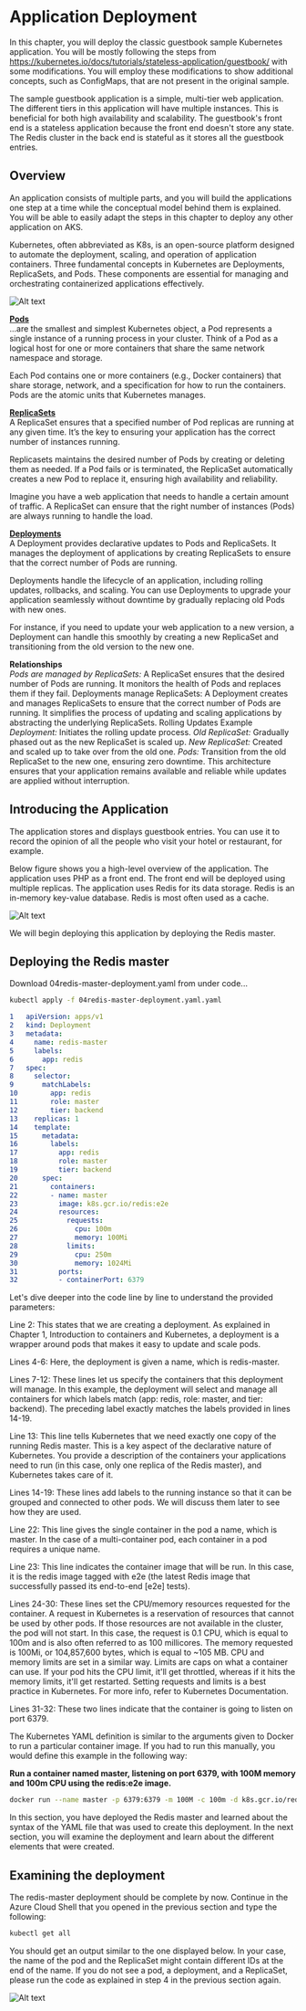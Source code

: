 # Application Deployment 

In this chapter, you will deploy the classic guestbook sample Kubernetes application. You will be mostly following the steps from https://kubernetes.io/docs/tutorials/stateless-application/guestbook/ with some modifications. You will employ these modifications to show additional concepts, such as ConfigMaps, that are not present in the original sample.

The sample guestbook application is a simple, multi-tier web application. The different tiers in this application will have multiple instances. This is beneficial for both high availability and scalability. The guestbook's front end is a stateless application because the front end doesn't store any state. The Redis cluster in the back end is stateful as it stores all the guestbook entries.

## Overview

An application consists of multiple parts, and you will build the applications one step at a time while the conceptual model behind them is explained. You will be able to easily adapt the steps in this chapter to deploy any other application on AKS.

Kubernetes, often abbreviated as K8s, is an open-source platform designed to automate the deployment, scaling, and operation of application containers. Three fundamental concepts in Kubernetes are Deployments, ReplicaSets, and Pods. These components are essential for managing and orchestrating containerized applications effectively.


![Alt text](../media/15.png)

[**Pods**](https://kubernetes.io/docs/concepts/workloads/pods/) \
...are the smallest and simplest Kubernetes object, a Pod represents a single instance of a running process in your cluster. Think of a Pod as a logical host for one or more containers that share the same network namespace and storage.

Each Pod contains one or more containers (e.g., Docker containers) that share storage, network, and a specification for how to run the containers. Pods are the atomic units that Kubernetes manages.

[**ReplicaSets**](https://kubernetes.io/docs/concepts/workloads/controllers/replicaset/) \
A ReplicaSet ensures that a specified number of Pod replicas are running at any given time. It’s the key to ensuring your application has the correct number of instances running.

Replicasets maintains the desired number of Pods by creating or deleting them as needed. If a Pod fails or is terminated, the ReplicaSet automatically creates a new Pod to replace it, ensuring high availability and reliability.

Imagine you have a web application that needs to handle a certain amount of traffic. A ReplicaSet can ensure that the right number of instances (Pods) are always running to handle the load.

[**Deployments**](https://kubernetes.io/docs/concepts/workloads/controllers/deployment/) \
A Deployment provides declarative updates to Pods and ReplicaSets. It manages the deployment of applications by creating ReplicaSets to ensure that the correct number of Pods are running.

Deployments handle the lifecycle of an application, including rolling updates, rollbacks, and scaling. You can use Deployments to upgrade your application seamlessly without downtime by gradually replacing old Pods with new ones.

For instance, if you need to update your web application to a new version, a Deployment can handle this smoothly by creating a new ReplicaSet and transitioning from the old version to the new one.

**Relationships** \
*Pods are managed by ReplicaSets:* A ReplicaSet ensures that the desired number of Pods are running. It monitors the health of Pods and replaces them if they fail.
Deployments manage ReplicaSets: A Deployment creates and manages ReplicaSets to ensure that the correct number of Pods are running. It simplifies the process of updating and scaling applications by abstracting the underlying ReplicaSets.
Rolling Updates Example
*Deployment:* Initiates the rolling update process.
*Old ReplicaSet:* Gradually phased out as the new ReplicaSet is scaled up.
*New ReplicaSet:* Created and scaled up to take over from the old one.
*Pods:* Transition from the old ReplicaSet to the new one, ensuring zero downtime.
This architecture ensures that your application remains available and reliable while updates are applied without interruption.


## Introducing the Application 

The application stores and displays guestbook entries. You can use it to record the opinion of all the people who visit your hotel or restaurant, for example.

Below figure shows you a high-level overview of the application. The application uses PHP as a front end. The front end will be deployed using multiple replicas. The application uses Redis for its data storage. Redis is an in-memory key-value database. Redis is most often used as a cache.


![Alt text](../media/16.png)

We will begin deploying this application by deploying the Redis master.

## Deploying the Redis master
Download 04redis-master-deployment.yaml from under code...

```sh
kubectl apply -f 04redis-master-deployment.yaml.yaml
```

```yaml
1   apiVersion: apps/v1
2   kind: Deployment
3   metadata:
4     name: redis-master
5     labels:
6       app: redis
7   spec:
8     selector:
9       matchLabels:
10        app: redis
11        role: master
12        tier: backend
13    replicas: 1
14    template:
15      metadata:
16        labels:
17          app: redis
18          role: master
19          tier: backend
20      spec:
21        containers:
22        - name: master
23          image: k8s.gcr.io/redis:e2e
24          resources:
25            requests:
26              cpu: 100m
27              memory: 100Mi
28            limits:
29              cpu: 250m
30              memory: 1024Mi
31          ports:
32          - containerPort: 6379
```
Let's dive deeper into the code line by line to understand the provided parameters:

Line 2: This states that we are creating a deployment. As explained in Chapter 1, Introduction to containers and Kubernetes, a deployment is a wrapper around pods that makes it easy to update and scale pods.

Lines 4-6: Here, the deployment is given a name, which is redis-master.

Lines 7-12: These lines let us specify the containers that this deployment will manage. In this example, the deployment will select and manage all containers for which labels match (app: redis, role: master, and tier: backend). The preceding label exactly matches the labels provided in lines 14-19.

Line 13: This line tells Kubernetes that we need exactly one copy of the running Redis master. This is a key aspect of the declarative nature of Kubernetes. You provide a description of the containers your applications need to run (in this case, only one replica of the Redis master), and Kubernetes takes care of it.

Lines 14-19: These lines add labels to the running instance so that it can be grouped and connected to other pods. We will discuss them later to see how they are used.

Line 22: This line gives the single container in the pod a name, which is master. In the case of a multi-container pod, each container in a pod requires a unique name.

Line 23: This line indicates the container image that will be run. In this case, it is the redis image tagged with e2e (the latest Redis image that successfully passed its end-to-end [e2e] tests).

Lines 24-30: These lines set the CPU/memory resources requested for the container. A request in Kubernetes is a reservation of resources that cannot be used by other pods. If those resources are not available in the cluster, the pod will not start. In this case, the request is 0.1 CPU, which is equal to 100m and is also often referred to as 100 millicores. The memory requested is 100Mi, or 104,857,600 bytes, which is equal to ~105 MB. CPU and memory limits are set in a similar way. Limits are caps on what a container can use. If your pod hits the CPU limit, it'll get throttled, whereas if it hits the memory limits, it'll get restarted. Setting requests and limits is a best practice in Kubernetes. For more info, refer to Kubernetes Documentation.

Lines 31-32: These two lines indicate that the container is going to listen on port 6379.

The Kubernetes YAML definition is similar to the arguments given to Docker to run a particular container image. If you had to run this manually, you would define this example in the following way:

**Run a container named master, listening on port 6379, with 100M memory and 100m CPU using the redis:e2e image.**

```sh
docker run --name master -p 6379:6379 -m 100M -c 100m -d k8s.gcr.io/redis:e2e
```
In this section, you have deployed the Redis master and learned about the syntax of the YAML file that was used to create this deployment. In the next section, you will examine the deployment and learn about the different elements that were created.

## Examining the deployment

The redis-master deployment should be complete by now. Continue in the Azure Cloud Shell that you opened in the previous section and type the following:

```sh
kubectl get all
```

You should get an output similar to the one displayed below. In your case, the name of the pod and the ReplicaSet might contain different IDs at the end of the name. If you do not see a pod, a deployment, and a ReplicaSet, please run the code as explained in step 4 in the previous section again.


![Alt text](../media/17.png)